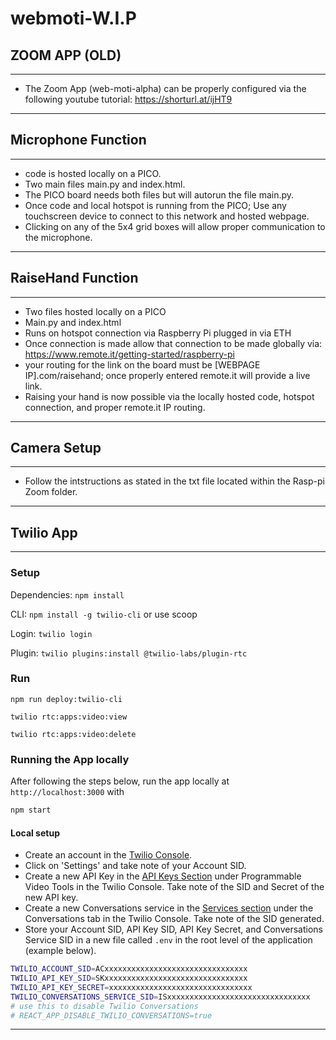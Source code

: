 # webmoti-W.I.P

## ZOOM APP (OLD)

----------------------------------

- The Zoom App (web-moti-alpha) can be properly configured via the following youtube tutorial: <https://shorturl.at/ijHT9>

----------------------------------

## Microphone Function

----------------------------------

- code is hosted locally on a PICO.
- Two main files main.py and index.html.
- The PICO board needs both files but will autorun the file main.py.
- Once code and local hotspot is running from the PICO; Use any touchscreen device to connect to this network and hosted webpage.
- Clicking on any of the 5x4 grid boxes will allow proper communication to the microphone.

----------------------------------

## RaiseHand Function

----------------------------------

- Two files hosted locally on a PICO
- Main.py and index.html
- Runs on hotspot connection via Raspberry Pi plugged in via ETH
- Once connection is made allow that connection to be made globally via: <https://www.remote.it/getting-started/raspberry-pi>
- your routing for the link on the board must be [WEBPAGE IP].com/raisehand; once properly entered remote.it will provide a live link.
- Raising your hand is now possible via the locally hosted code, hotspot connection, and proper remote.it IP routing.

----------------------------------

## Camera Setup

----------------------------------

- Follow the intstructions as stated in the txt file located within the Rasp-pi Zoom folder.

----------------------------------

## Twilio App

----------------------------------

### Setup

Dependencies: `npm install`

CLI: `npm install -g twilio-cli` or use scoop

Login: `twilio login`

Plugin: `twilio plugins:install @twilio-labs/plugin-rtc`

### Run

`npm run deploy:twilio-cli`

`twilio rtc:apps:video:view`

`twilio rtc:apps:video:delete`

### Running the App locally

After following the steps below, run the app locally at `http://localhost:3000` with

```sh
npm start
```

#### Local setup

- Create an account in the [Twilio Console](https://www.twilio.com/console).
- Click on 'Settings' and take note of your Account SID.
- Create a new API Key in the [API Keys Section](https://www.twilio.com/console/video/project/api-keys) under Programmable Video Tools in the Twilio Console. Take note of the SID and Secret of the new API key.
- Create a new Conversations service in the [Services section](https://www.twilio.com/console/conversations/services) under the Conversations tab in the Twilio Console. Take note of the SID generated.
- Store your Account SID, API Key SID, API Key Secret, and Conversations Service SID in a new file called `.env` in the root level of the application (example below).

```sh
TWILIO_ACCOUNT_SID=ACxxxxxxxxxxxxxxxxxxxxxxxxxxxxxxxx
TWILIO_API_KEY_SID=SKxxxxxxxxxxxxxxxxxxxxxxxxxxxxxxxx
TWILIO_API_KEY_SECRET=xxxxxxxxxxxxxxxxxxxxxxxxxxxxxxxx
TWILIO_CONVERSATIONS_SERVICE_SID=ISxxxxxxxxxxxxxxxxxxxxxxxxxxxxxxxx
# use this to disable Twilio Conversations
# REACT_APP_DISABLE_TWILIO_CONVERSATIONS=true
```

----------------------------------
